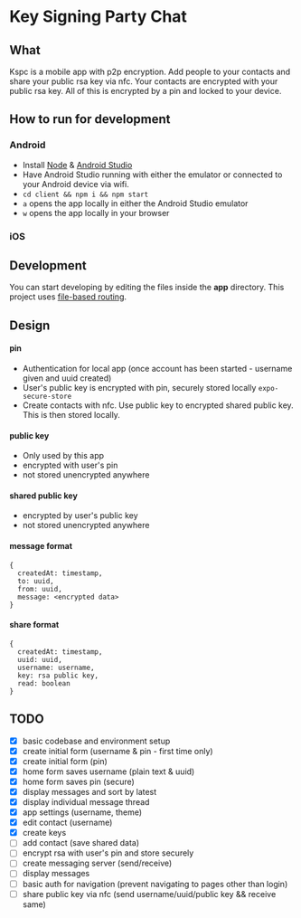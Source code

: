 # Key Signing Party Chat

## What

Kspc is a mobile app with p2p encryption.
Add people to your contacts and share your public rsa key via nfc. Your contacts are encrypted with your public rsa key. All of this is encrypted by a pin and locked to your device.

## How to run for development   

### Android

- Install [Node](https://nodejs.org/en/download/package-manager) & [Android Studio](https://developer.android.com/studio)
- Have Android Studio running with either the emulator or connected to your Android device via wifi.
- `cd client && npm i && npm start`
- `a` opens the app locally in either the Android Studio emulator
- `w` opens the app locally in your browser

### iOS


## Development

You can start developing by editing the files inside the **app** directory. This project uses [file-based routing](https://docs.expo.dev/router/introduction).

## Design

#### pin

- Authentication for local app (once account has been started - username given and uuid created)
- User's public key is encrypted with pin, securely stored locally `expo-secure-store`
- Create contacts with nfc. Use public key to encrypted shared public key. This is then stored locally.

#### public key

- Only used by this app
- encrypted with user's pin
- not stored unencrypted anywhere

#### shared public key

- encrypted by user's public key
- not stored unencrypted anywhere

#### message format

```
{
  createdAt: timestamp,
  to: uuid,
  from: uuid,
  message: <encrypted data>
}
```

#### share format

```
{
  createdAt: timestamp,
  uuid: uuid,
  username: username,
  key: rsa public key,
  read: boolean
}
```

## TODO

- [x] basic codebase and environment setup
- [x] create initial form (username & pin - first time only)
- [x] create initial form (pin)
- [x] home form saves username (plain text & uuid)
- [x] home form saves pin (secure)
- [x] display messages and sort by latest
- [x] display individual message thread
- [x] app settings (username, theme)
- [x] edit contact (username)
- [x] create keys
- [ ] add contact (save shared data)
- [ ] encrypt rsa with user's pin and store securely
- [ ] create messaging server (send/receive)
- [ ] display messages
- [ ] basic auth for navigation (prevent navigating to pages other than login)
- [ ] share public key via nfc (send username/uuid/public key && receive same)